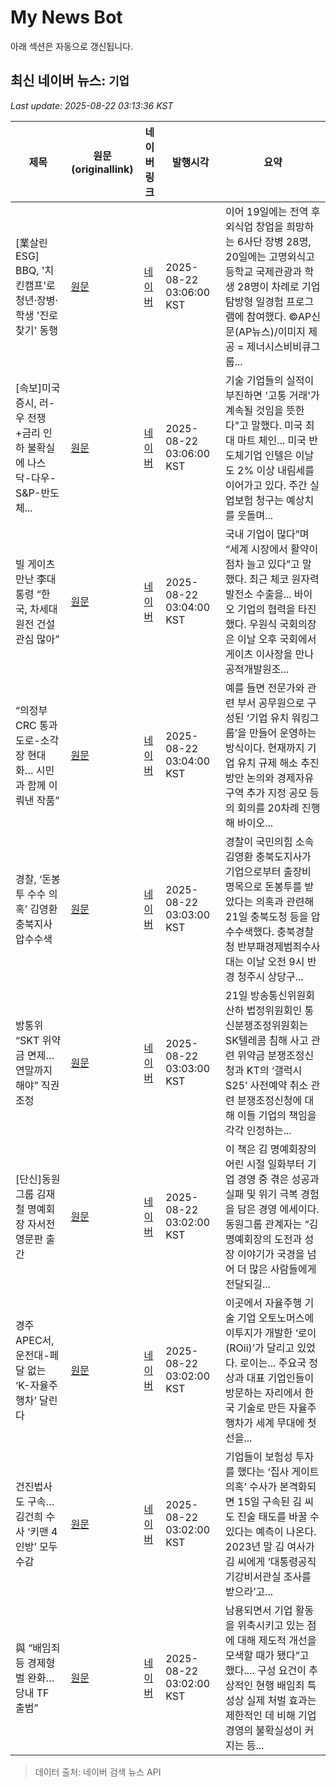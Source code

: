 # My News Bot

아래 섹션은 자동으로 갱신됩니다.

<!-- NEWS:START -->
## 최신 네이버 뉴스: `기업`
_Last update: 2025-08-22 03:13:36 KST_

| 제목 | 원문(originallink) | 네이버 링크 | 발행시각 | 요약 |
|---|---|---|---|---|
| [業살린 ESG] BBQ, '치킨캠프'로 청년·장병·학생 '진로 찾기' 동행 | [원문](https://www.apnews.kr/news/articleView.html?idxno=3038831) | [네이버](https://www.apnews.kr/news/articleView.html?idxno=3038831) | 2025-08-22 03:06:00 KST | 이어 19일에는 전역 후 외식업 창업을 희망하는 6사단 장병 28명, 20일에는 고명외식고등학교 국제관광과 학생 28명이 차례로 기업탐방형 일경험 프로그램에 참여했다. ©AP신문(AP뉴스)/이미지 제공 = 제너시스비비큐그룹... |
| [속보]미국증시, 러-우 전쟁+금리 인하 불확실에 나스닥-다우-S&P-반도체... | [원문](https://www.socialvalue.kr/news/view/1065549033995170) | [네이버](https://www.socialvalue.kr/news/view/1065549033995170) | 2025-08-22 03:06:00 KST | 기술 기업들의 실적이 부진하면 '고통 거래'가 계속될 것임을 뜻한다"고 말했다. 미국 최대 마트 체인... 미국 반도체기업 인텔은 이날도 2% 이상 내림세를 이어가고 있다. 주간 실업보험 청구는 예상치를 웃돌며... |
| 빌 게이츠 만난 李대통령 “한국, 차세대 원전 건설 관심 많아” | [원문](https://www.donga.com/news/Politics/article/all/20250822/132232243/2) | [네이버](https://n.news.naver.com/mnews/article/020/0003655852?sid=100) | 2025-08-22 03:04:00 KST | 국내 기업이 많다”며 “세계 시장에서 활약이 점차 늘고 있다”고 말했다. 최근 체코 원자력발전소 수출을... 바이오 기업의 협력을 타진했다. 우원식 국회의장은 이날 오후 국회에서 게이츠 이사장을 만나 공적개발원조... |
| “의정부 CRC 통과도로-소각장 현대화… 시민과 함께 이뤄낸 작품” | [원문](https://www.donga.com/news/Society/article/all/20250821/132230758/2) | [네이버](https://n.news.naver.com/mnews/article/020/0003655845?sid=102) | 2025-08-22 03:04:00 KST | 예를 들면 전문가와 관련 부서 공무원으로 구성된 ‘기업 유치 워킹그룹’을 만들어 운영하는 방식이다. 현재까지 기업 유치 규제 해소 추진 방안 논의와 경제자유구역 추가 지정 공모 등의 회의를 20차례 진행해 바이오... |
| 경찰, ‘돈봉투 수수 의혹’ 김영환 충북지사 압수수색 | [원문](https://www.donga.com/news/Society/article/all/20250821/132231690/2) | [네이버](https://n.news.naver.com/mnews/article/020/0003655835?sid=102) | 2025-08-22 03:03:00 KST | 경찰이 국민의힘 소속 김영환 충북도지사가 기업으로부터 출장비 명목으로 돈봉투를 받았다는 의혹과 관련해 21일 충북도청 등을 압수수색했다. 충북경찰청 반부패경제범죄수사대는 이날 오전 9시 반경 청주시 상당구... |
| 방통위 “SKT 위약금 면제… 연말까지 해야” 직권조정 | [원문](https://www.donga.com/news/Society/article/all/20250821/132231688/2) | [네이버](https://n.news.naver.com/mnews/article/020/0003655836?sid=102) | 2025-08-22 03:03:00 KST | 21일 방송통신위원회 산하 법정위원회인 통신분쟁조정위원회는 SK텔레콤 침해 사고 관련 위약금 분쟁조정신청과 KT의 ‘갤럭시 S25’ 사전예약 취소 관련 분쟁조정신청에 대해 이들 기업의 책임을 각각 인정하는... |
| [단신]동원그룹 김재철 명예회장 자서전 영문판 출간 | [원문](https://www.donga.com/news/Economy/article/all/20250821/132230611/2) | [네이버](https://n.news.naver.com/mnews/article/020/0003655808?sid=101) | 2025-08-22 03:02:00 KST | 이 책은 김 명예회장의 어린 시절 일화부터 기업 경영 중 겪은 성공과 실패 및 위기 극복 경험을 담은 경영 에세이다. 동원그룹 관계자는 “김 명예회장의 도전과 성장 이야기가 국경을 넘어 더 많은 사람들에게 전달되길... |
| 경주 APEC서, 운전대-페달 없는 ‘K-자율주행차’ 달린다 | [원문](https://www.donga.com/news/Economy/article/all/20250822/132232264/2) | [네이버](https://n.news.naver.com/mnews/article/020/0003655816?sid=101) | 2025-08-22 03:02:00 KST | 이곳에서 자율주행 기술 기업 오토노머스에이투지가 개발한 ‘로이(ROii)’가 달리고 있었다. 로이는... 주요국 정상과 대표 기업인들이 방문하는 자리에서 한국 기술로 만든 자율주행차가 세계 무대에 첫선을... |
| 건진법사도 구속… 김건희 수사 ‘키맨 4인방’ 모두 수감 | [원문](https://www.donga.com/news/Society/article/all/20250822/132232255/2) | [네이버](https://n.news.naver.com/mnews/article/020/0003655820?sid=102) | 2025-08-22 03:02:00 KST | 기업들이 보험성 투자를 했다는 ‘집사 게이트 의혹’ 수사가 본격화되면 15일 구속된 김 씨도 진술 태도를 바꿀 수 있다는 예측이 나온다. 2023년 말 김 여사가 김 씨에게 ‘대통령공직기강비서관실 조사를 받으라’고... |
| 與 “배임죄 등 경제형벌 완화… 당내 TF 출범” | [원문](https://www.donga.com/news/Politics/article/all/20250822/132232249/2) | [네이버](https://n.news.naver.com/mnews/article/020/0003655822?sid=100) | 2025-08-22 03:02:00 KST | 남용되면서 기업 활동을 위축시키고 있는 점에 대해 제도적 개선을 모색할 때가 됐다”고 했다.... 구성 요건이 추상적인 현행 배임죄 특성상 실제 처벌 효과는 제한적인 데 비해 기업 경영의 불확실성이 커지는 등... |

> 데이터 출처: 네이버 검색 뉴스 API
<!-- NEWS:END -->
